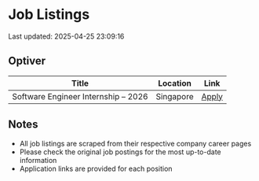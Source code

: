# Job Listings

Last updated: 2025-04-25 23:09:16

## Optiver

| Title | Location | Link |
|-------|----------|------|
| Software Engineer Internship – 2026 | Singapore | [Apply](https://optiver.com/working-at-optiver/career-opportunities/7877654002/) |

## Notes
- All job listings are scraped from their respective company career pages
- Please check the original job postings for the most up-to-date information
- Application links are provided for each position
